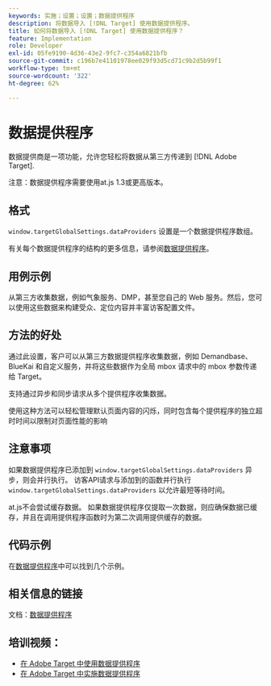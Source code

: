 ```yaml
---
keywords: 实施；设置；设置；数据提供程序
description: 将数据导入 [!DNL Target] 使用数据提供程序。
title: 如何将数据导入 [!DNL Target] 使用数据提供程序？
feature: Implementation
role: Developer
exl-id: 05fe9190-4d36-43e2-9fc7-c354a6821bfb
source-git-commit: c196b7e41101978ee029f93d5cd71c9b2d5b99f1
workflow-type: tm+mt
source-wordcount: '322'
ht-degree: 62%

---
```


# 数据提供程序

数据提供商是一项功能，允许您轻松将数据从第三方传递到 [!DNL Adobe Target].

注意：数据提供程序需要使用at.js 1.3或更高版本。

## 格式

`window.targetGlobalSettings.dataProviders` 设置是一个数据提供程序数组。

有关每个数据提供程序的结构的更多信息，请参阅[数据提供程序](https://developer.adobe.com/target/implement/client-side/atjs/atjs-functions/targetglobalsettings/)。

## 用例示例

从第三方收集数据，例如气象服务、DMP，甚至您自己的 Web 服务。然后，您可以使用这些数据来构建受众、定位内容并丰富访客配置文件。

## 方法的好处

通过此设置，客户可以从第三方数据提供程序收集数据，例如 Demandbase、BlueKai 和自定义服务，并将这些数据作为全局 mbox 请求中的 mbox 参数传递给 Target。

支持通过异步和同步请求从多个提供程序收集数据。

使用这种方法可以轻松管理默认页面内容的闪烁，同时包含每个提供程序的独立超时时间以限制对页面性能的影响

## 注意事项

如果数据提供程序已添加到 `window.targetGlobalSettings.dataProviders` 异步，则会并行执行。 访客API请求与添加到的函数并行执行 `window.targetGlobalSettings.dataProviders` 以允许最短等待时间。

at.js不会尝试缓存数据。 如果数据提供程序仅提取一次数据，则应确保数据已缓存，并且在调用提供程序函数时为第二次调用提供缓存的数据。

## 代码示例

在[数据提供程序](https://developer.adobe.com/target/implement/client-side/atjs/atjs-functions/targetglobalsettings/)中可以找到几个示例。

## 相关信息的链接

文档：[数据提供程序](https://developer.adobe.com/target/implement/client-side/atjs/atjs-functions/targetglobalsettings/)

## 培训视频：

* [在 Adobe Target 中使用数据提供程序](https://helpx.adobe.com/cn/target/kt/using/dataProviders-atjs-feature-video-use.html)
* [在 Adobe Target 中实施数据提供程序](https://helpx.adobe.com/cn/target/kt/using/dataProviders-atjs-technical-video-implement.html)
